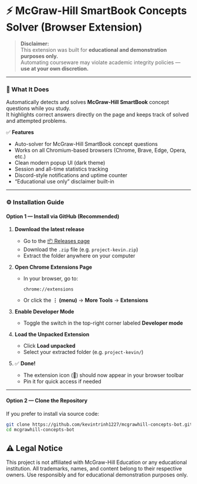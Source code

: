 # ⚡ McGraw-Hill SmartBook Concepts Solver (Browser Extension)

> **Disclaimer:**  
> This extension was built for **educational and demonstration purposes only.**  
> Automating courseware may violate academic integrity policies — **use at your own discretion.**

---

### 🧠 What It Does

Automatically detects and solves **McGraw-Hill SmartBook** concept questions while you study.  
It highlights correct answers directly on the page and keeps track of solved and attempted problems.

✅ **Features**

- Auto-solver for McGraw-Hill SmartBook concept questions
- Works on all Chromium-based browsers (Chrome, Brave, Edge, Opera, etc.)
- Clean modern popup UI (dark theme)
- Session and all-time statistics tracking
- Discord-style notifications and uptime counter
- “Educational use only” disclaimer built-in

---

### ⚙️ Installation Guide

#### **Option 1 — Install via GitHub (Recommended)**

1. **Download the latest release**

   - Go to the [📦 Releases page](https://github.com/kevintrinh1227/mcgrawhill-concepts-bot/releases)
   - Download the `.zip` file (e.g. `project-kevin.zip`)
   - Extract the folder anywhere on your computer

2. **Open Chrome Extensions Page**

   - In your browser, go to:
     ```
     chrome://extensions
     ```
   - Or click the **⋮ (menu)** → **More Tools** → **Extensions**

3. **Enable Developer Mode**

   - Toggle the switch in the top-right corner labeled **Developer mode**

4. **Load the Unpacked Extension**

   - Click **Load unpacked**
   - Select your extracted folder (e.g. `project-kevin/`)

5. ✅ **Done!**
   - The extension icon (📘) should now appear in your browser toolbar
   - Pin it for quick access if needed

---

#### **Option 2 — Clone the Repository**

If you prefer to install via source code:

```bash
git clone https://github.com/kevintrinh1227/mcgrawhill-concepts-bot.git
cd mcgrawhill-concepts-bot
```

## ⚠️ Legal Notice

This project is not affiliated with McGraw-Hill Education or any educational institution.
All trademarks, names, and content belong to their respective owners.
Use responsibly and for educational demonstration purposes only.
